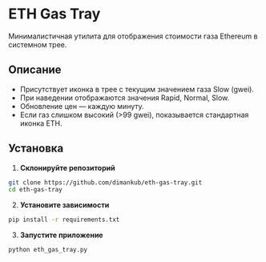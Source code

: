 # ETH Gas Tray

Минималистичная утилита для отображения стоимости газа Ethereum в системном трее.

## Описание

- Присутствует иконка в трее с текущим значением газа Slow (gwei).
- При наведении отображаются значения Rapid, Normal, Slow.
- Обновление цен — каждую минуту.
- Если газ слишком высокий (>99 gwei), показывается стандартная иконка ETH.

## Установка

1. **Склонируйте репозиторий**
```bash
git clone https://github.com/dimankub/eth-gas-tray.git
cd eth-gas-tray
```

2. **Установите зависимости**
```bash
pip install -r requirements.txt
```

3. **Запустите приложение**
```bash
python eth_gas_tray.py
```
